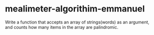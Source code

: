 # mealimeter-algorithim-emmanuel
 Write a function that accepts an array of strings(words) as an argument, and counts how many items in the array are palindromic.
